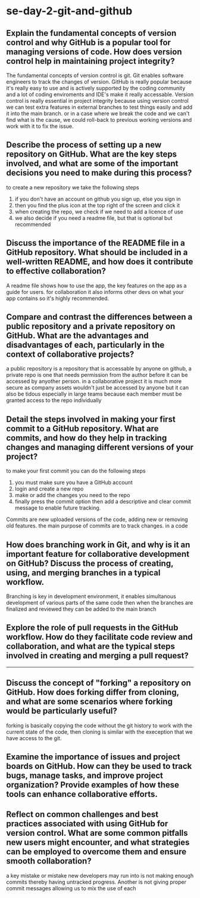 # se-day-2-git-and-github
## Explain the fundamental concepts of version control and why GitHub is a popular tool for managing versions of code. How does version control help in maintaining project integrity?
The fundamental concepts of version control is git. Git enables software engineers to track the changes of version.
GitHub is really popular because it's really easy to use and is actively supported by the coding community and a lot of coding enviroments and IDE's make it really accessable.
Version control is really essential in project integrity because using version control we can test extra features in external branches to test things easily and add it into the main branch. or in a case where we break the code and we can't find what is the cause, we could roll-back to previous working versions and work with it to fix the issue.

## Describe the process of setting up a new repository on GitHub. What are the key steps involved, and what are some of the important decisions you need to make during this process?
to create a new repository we take the following steps
1. if you don't have an account on github you sign up, else you sign in
2. then you find the plus icon at the top right of the screen and click it
3. when creating the repo, we check if we need to add a licence of use
4. we also decide if you need a readme file, but that is optional but recommended

## Discuss the importance of the README file in a GitHub repository. What should be included in a well-written README, and how does it contribute to effective collaboration?
A readme file shows how to use the app, the key features on the app as a guide for users. for collaboration it also informs other devs on what your app contains so it's highly recommended.

## Compare and contrast the differences between a public repository and a private repository on GitHub. What are the advantages and disadvantages of each, particularly in the context of collaborative projects?
a public repository is a repository that is accessable by anyone on github, a private repo is one that needs permission from the author before it can be accessed by anyother person. in a collaborative project it is much more secure as company assets wouldn't just be accessed by anyone but it can also be tidous especially in large teams because each member must be granted access to the repo individually

## Detail the steps involved in making your first commit to a GitHub repository. What are commits, and how do they help in tracking changes and managing different versions of your project?
to make your first commit you can do the following steps
1. you must make sure you have a GitHub account
2. login and create a new repo
3. make or add the changes you need to the repo
4. finally press the commit option then add a descriptive and clear commit message to enable future tracking.

Commits are new uploaded versions of the code, adding new or removing old features. the main purpose of commits are to track changes. in a code

## How does branching work in Git, and why is it an important feature for collaborative development on GitHub? Discuss the process of creating, using, and merging branches in a typical workflow.
Branching is key in development environment, it enables simultanous development of various parts of the same code then when the branches are finalized and reviewed they can be added to the main branch

## Explore the role of pull requests in the GitHub workflow. How do they facilitate code review and collaboration, and what are the typical steps involved in creating and merging a pull request?
*********

## Discuss the concept of "forking" a repository on GitHub. How does forking differ from cloning, and what are some scenarios where forking would be particularly useful?
forking is basically copying the code without the git history to work with the current state of the code, then cloning is similar with the exeception that we have access to the git.

## Examine the importance of issues and project boards on GitHub. How can they be used to track bugs, manage tasks, and improve project organization? Provide examples of how these tools can enhance collaborative efforts.

## Reflect on common challenges and best practices associated with using GitHub for version control. What are some common pitfalls new users might encounter, and what strategies can be employed to overcome them and ensure smooth collaboration?
a key mistake or mistake new developers may run into is not making enough commits thereby having untracked progress.
Another is not giving proper commit messages allowing us to mix the use of each
